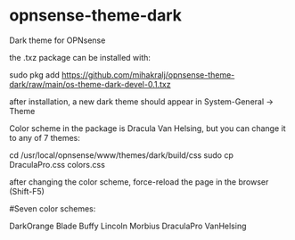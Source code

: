 # opnsense-theme-dark
Dark theme for OPNsense

the .txz package can be installed with:

sudo pkg add https://github.com/mihakralj/opnsense-theme-dark/raw/main/os-theme-dark-devel-0.1.txz

after installation, a new dark theme should appear in System-General -> Theme

Color scheme in the package is Dracula Van Helsing, but you can change it to any of 7 themes:

cd /usr/local/opnsense/www/themes/dark/build/css
sudo cp DraculaPro.css colors.css

after changing the color scheme, force-reload the page in the browser (Shift-F5)

#Seven color schemes:

DarkOrange
Blade
Buffy
Lincoln
Morbius
DraculaPro
VanHelsing
    
